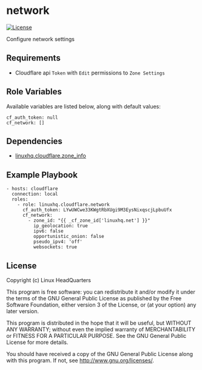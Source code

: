 # network

[![License](https://img.shields.io/badge/license-GPLv3-brightgreen.svg?style=flat)](COPYING)

Configure network settings

## Requirements

* Cloudflare api `Token` with `Edit` permissions to `Zone Settings`

## Role Variables

Available variables are listed below, along with default values:

    cf_auth_token: null
    cf_network: []

## Dependencies

* [linuxhq.cloudflare.zone_info](https://github.com/linuxhq/ansible-collection-cloudflare/tree/main/roles/zone_info)

## Example Playbook

    - hosts: cloudflare
      connection: local
      roles:
        - role: linuxhq.cloudflare.network
          cf_auth_token: LYwUWCwe33KWgtRbXUgi9M3EysNixqscjLpbuUfx
          cf_network:
            - zone_id: "{{ _cf_zone_id['linuxhq.net'] }}"
              ip_geolocation: true
              ipv6: false
              opportunistic_onion: false
              pseudo_ipv4: 'off'
              websockets: true

## License

Copyright (c) Linux HeadQuarters

This program is free software: you can redistribute it and/or modify
it under the terms of the GNU General Public License as published by
the Free Software Foundation, either version 3 of the License, or
(at your option) any later version.

This program is distributed in the hope that it will be useful,
but WITHOUT ANY WARRANTY; without even the implied warranty of
MERCHANTABILITY or FITNESS FOR A PARTICULAR PURPOSE. See the
GNU General Public License for more details.

You should have received a copy of the GNU General Public License
along with this program. If not, see <http://www.gnu.org/licenses/>.
